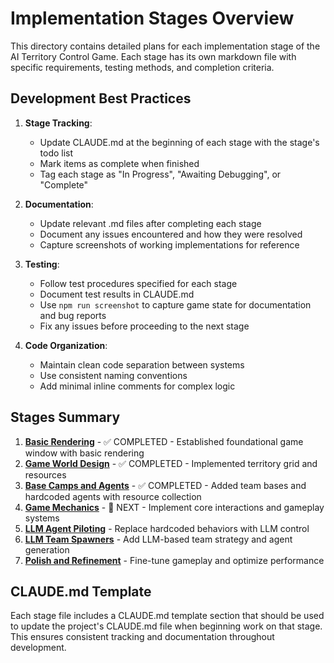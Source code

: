 # Implementation Stages Overview

This directory contains detailed plans for each implementation stage of the AI Territory Control Game. Each stage has its own markdown file with specific requirements, testing methods, and completion criteria.

## Development Best Practices

1. **Stage Tracking**: 
   - Update CLAUDE.md at the beginning of each stage with the stage's todo list
   - Mark items as complete when finished
   - Tag each stage as "In Progress", "Awaiting Debugging", or "Complete"

2. **Documentation**:
   - Update relevant .md files after completing each stage
   - Document any issues encountered and how they were resolved
   - Capture screenshots of working implementations for reference

3. **Testing**:
   - Follow test procedures specified for each stage
   - Document test results in CLAUDE.md
   - Use `npm run screenshot` to capture game state for documentation and bug reports
   - Fix any issues before proceeding to the next stage

4. **Code Organization**:
   - Maintain clean code separation between systems
   - Use consistent naming conventions
   - Add minimal inline comments for complex logic

## Stages Summary

1. [**Basic Rendering**](./stage1_basic_rendering.md) - ✅ COMPLETED - Established foundational game window with basic rendering
2. [**Game World Design**](./stage2_game_world.md) - ✅ COMPLETED - Implemented territory grid and resources
3. [**Base Camps and Agents**](./stage3_bases_and_agents.md) - ✅ COMPLETED - Added team bases and hardcoded agents with resource collection
4. [**Game Mechanics**](./stage4_game_mechanics.md) - 🔄 NEXT - Implement core interactions and gameplay systems
5. [**LLM Agent Piloting**](./stage5_llm_pilots.md) - Replace hardcoded behaviors with LLM control
6. [**LLM Team Spawners**](./stage6_llm_spawners.md) - Add LLM-based team strategy and agent generation
7. [**Polish and Refinement**](./stage7_polish.md) - Fine-tune gameplay and optimize performance

## CLAUDE.md Template

Each stage file includes a CLAUDE.md template section that should be used to update the project's CLAUDE.md file when beginning work on that stage. This ensures consistent tracking and documentation throughout development.